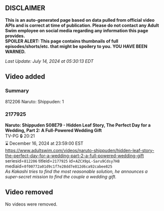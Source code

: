 ## DISCLAIMER
**This is an auto-generated page based on data pulled from official video APIs and is correct at time of publication. Please do not contact any Adult Swim employee on social media regarding any information this page provides.**  
**SPOILER ALERT: This page contains thumbnails of full episodes/shorts/etc. that might be spoilery to you. YOU HAVE BEEN WARNED.**  

_Last Update: July 14, 2024 at 05:30:13 EDT_
## Video added
### Summary
812206 Naruto: Shippuden: 1  
### 2177925
**Naruto: Shippuden S08E79 - Hidden Leaf Story, The Perfect Day for a Wedding, Part 2: A Full-Powered Wedding Gift**  
TV-PG 🔒 20:21  
⌛ December 16, 2024 at 23:59:00 EST  
https://www.adultswim.com/videos/naruto-shippuden/hidden-leaf-story-the-perfect-day-for-a-wedding-part-2-a-full-powered-wedding-gift  
seriesid=`812206` titleid=`2177925` id=`AZCX9pL-Saru9Cdsy7H8` mediaid=`0f00772a01d9c1f7e28dd7e812d6ca92cabee825`  
_As Kakashi tries to find the most reasonable solution, he announces a super-secret mission to find the couple a wedding gift._  
## Video removed
No videos were removed.  
